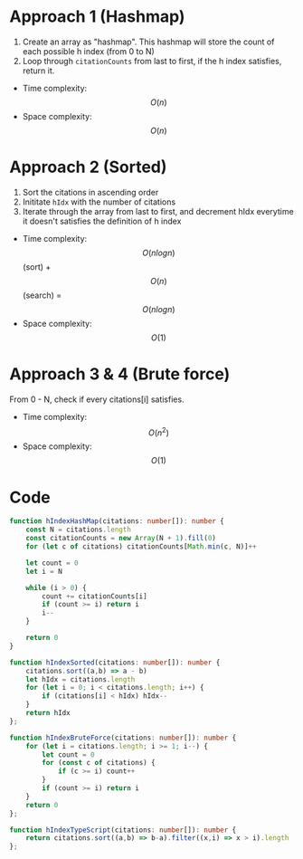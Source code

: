 # Approach 1 (Hashmap)
1. Create an array as "hashmap". This hashmap will store the count of each possible h index (from 0 to N)
2. Loop through `citationCounts` from last to first, if the h index satisfies, return it. 
- Time complexity: $$O(n)$$
- Space complexity: $$O(n)$$

# Approach 2 (Sorted)
1. Sort the citations in ascending order
2. Inititate `hIdx` with the number of citations
3. Iterate through the array from last to first, and decrement hIdx everytime it doesn't satisfies the definition of h index
- Time complexity: $$O(n log n)$$ (sort) + $$O(n)$$ (search) = $$O(n log n)$$
- Space complexity: $$O(1)$$

# Approach 3 & 4 (Brute force)
From 0 - N, check if every citations[i] satisfies.
- Time complexity: $$O(n^2)$$
- Space complexity: $$O(1)$$


# Code
```ts
function hIndexHashMap(citations: number[]): number {
    const N = citations.length
    const citationCounts = new Array(N + 1).fill(0)
    for (let c of citations) citationCounts[Math.min(c, N)]++

    let count = 0
    let i = N

    while (i > 0) {
        count += citationCounts[i]
        if (count >= i) return i
        i--
    }

    return 0
}

function hIndexSorted(citations: number[]): number {
    citations.sort((a,b) => a - b)
    let hIdx = citations.length
    for (let i = 0; i < citations.length; i++) {
        if (citations[i] < hIdx) hIdx--
    }
    return hIdx
};

function hIndexBruteForce(citations: number[]): number {
    for (let i = citations.length; i >= 1; i--) {
        let count = 0
        for (const c of citations) {
            if (c >= i) count++
        }
        if (count >= i) return i
    }
    return 0
};

function hIndexTypeScript(citations: number[]): number {
    return citations.sort((a,b) => b-a).filter((x,i) => x > i).length 
};
```